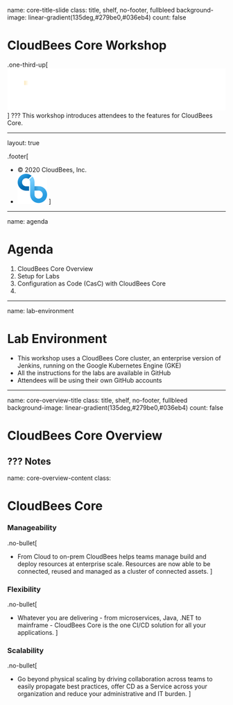 name: core-title-slide
class: title, shelf, no-footer, fullbleed
background-image: linear-gradient(135deg,#279be0,#036eb4)
count: false


# CloudBees Core Workshop
.one-third-up[![:scale 40%](../img/CloudBees-Logo-White+Tag.png)]
???
This workshop introduces attendees to the features for CloudBees Core.

---
layout: true

.footer[
- © 2020 CloudBees, Inc.
- ![:scale 100%](../img/CloudBees-Submark-Full-Color.svg)
]
---
name: agenda
# Agenda

1. CloudBees Core Overview
2. Setup for Labs
3. Configuration as Code (CasC) with CloudBees Core
4. 

---
name: lab-environment
# Lab Environment
* This workshop uses a CloudBees Core cluster, an enterprise version of Jenkins, running on the Google Kubernetes Engine (GKE)
* All the instructions for the labs are available in GitHub
* Attendees will be using their own GitHub accounts 

---
name: core-overview-title
class: title, shelf, no-footer, fullbleed
background-image: linear-gradient(135deg,#279be0,#036eb4)
count: false

# CloudBees Core Overview

???
Notes
---
name: core-overview-content
class: 
# CloudBees Core

### Manageability
.no-bullet[
* From Cloud to on-prem CloudBees helps teams manage build and deploy resources at enterprise scale.  Resources are now able to be connected, reused  and managed as a cluster of connected assets.
]

### Flexibility
.no-bullet[
* Whatever you are delivering - from microservices, Java, .NET to mainframe -  CloudBees Core is the one CI/CD solution for all your applications.
]

### Scalability
.no-bullet[
* Go beyond physical scaling by driving collaboration across teams to easily propagate best practices, offer CD as a Service across your organization and reduce your administrative and IT burden.
]
